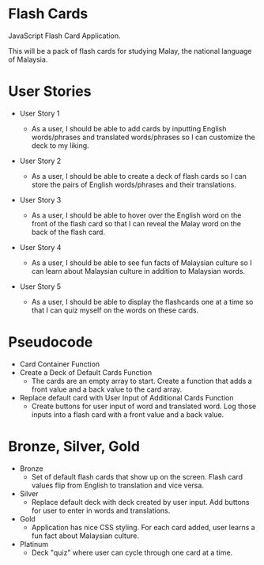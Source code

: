 # Flash Cards
JavaScript Flash Card Application.

This will be a pack of flash cards for studying Malay, the national language of Malaysia.

# User Stories
  * User Story 1
    * As a user, I should be able to add cards by inputting English words/phrases and translated words/phrases so I can customize the deck to my liking.

  * User Story 2
    * As a user, I should be able to create a deck of flash cards so I can store the pairs of English words/phrases and their translations.

  * User Story 3
    * As a user, I should be able to hover over the English word on the front of the flash card so that I can reveal the Malay word on the back of the flash card.

  * User Story 4
    * As a user, I should be able to see fun facts of Malaysian culture so I can learn about Malaysian culture in addition to Malaysian words.

  * User Story 5
    * As a user, I should be able to display the flashcards one at a time so that I can quiz myself on the words on these cards.

# Pseudocode
  * Card Container Function
  * Create a Deck of Default Cards Function
    * The cards are an empty array to start. Create a function that adds a front value and a back value to the card array.
  * Replace default card with User Input of Additional Cards Function
    * Create buttons for user input of word and translated word. Log those inputs into a flash card with a front value and a back value.

# Bronze, Silver, Gold
  * Bronze
    * Set of default flash cards that show up on the screen. Flash card values flip from English to translation and vice versa.
  * Silver
    * Replace default deck with deck created by user input. Add buttons for user to enter in words and translations.
  * Gold
    * Application has nice CSS styling. For each card added, user learns a fun fact about Malaysian culture.
  * Platinum
    * Deck "quiz" where user can cycle through one card at a time.
